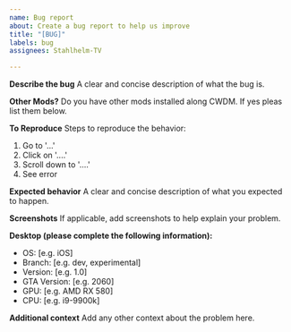```yaml
---
name: Bug report
about: Create a bug report to help us improve
title: "[BUG]"
labels: bug
assignees: Stahlhelm-TV

---
```


**Describe the bug**
A clear and concise description of what the bug is.

**Other Mods?**
Do you have other mods installed along CWDM. If yes pleas list them below.

**To Reproduce**
Steps to reproduce the behavior:
1. Go to '...'
2. Click on '....'
3. Scroll down to '....'
4. See error

**Expected behavior**
A clear and concise description of what you expected to happen.

**Screenshots**
If applicable, add screenshots to help explain your problem.

**Desktop (please complete the following information):**
 - OS: [e.g. iOS]
 - Branch: [e.g. dev, experimental]
 - Version: [e.g. 1.0]
 - GTA Version: [e.g. 2060]
 - GPU: [e.g. AMD RX 580]
 - CPU: [e.g. i9-9900k]

**Additional context**
Add any other context about the problem here.

